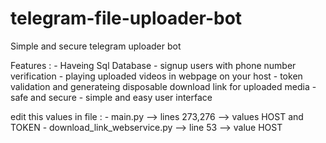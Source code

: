 # telegram-file-uploader-bot

Simple and secure telegram uploader bot 

Features : 
    - Haveing Sql Database
    - signup users with phone number verification
    - playing uploaded videos in webpage on your host
    - token validation and generateing disposable download link for uploaded media 
    - safe and secure
    - simple and easy user interface

edit this values in file :
    - main.py --> lines 273,276 --> values HOST and TOKEN
    - download_link_webservice.py --> line 53 --> value HOST
